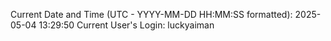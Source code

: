 Current Date and Time (UTC - YYYY-MM-DD HH:MM:SS formatted): 2025-05-04 13:29:50
Current User's Login: luckyaiman
